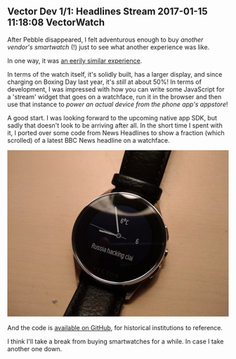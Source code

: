 Vector Dev 1/1: Headlines Stream
2017-01-15 11:18:08
VectorWatch
---

After Pebble disappeared, I felt adventurous enough to buy <em>another vendor's smartwatch</em> (!) just to see what another experience was like.

In one way, it was <a href="https://twitter.com/Chris_DL/status/818926070309289987">an eerily similar experience</a>.

In terms of the watch itself, it's solidly built, has a larger display, and since charging on Boxing Day last year, it's <em>still</em> at about 50%! In terms of development, I was impressed with how you can write some JavaScript for a 'stream' widget that goes on a watchface, run it in the browser and then use that instance to <em>power an actual device from the phone app's appstore</em>!

A good start. I was looking forward to the upcoming native app SDK, but sadly that doesn't look to be arriving after all. In the short time I spent with it, I ported over some code from News Headlines to show a fraction (which scrolled) of a latest BBC News headline on a watchface.

![](/assets/import/media/2017/01/c1hyubbxaamh-pa.jpg)

And the code is <a href="https://github.com/C-D-Lewis/vector-dev/blob/master/streams/headline.js">available on GitHub</a>, for historical institutions to reference.

I think I'll take a break from buying smartwatches for a while. In case I take another one down.
